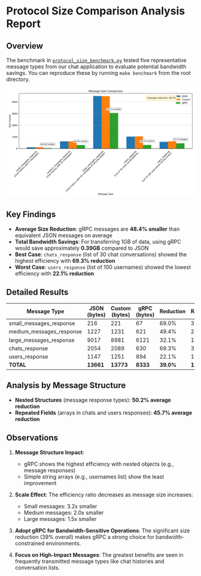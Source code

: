 # Protocol Size Comparison Analysis Report

## Overview

The benchmark in [`protocol_size_benchmark.py`](protocol_size_benchmark.py) tested five representative message types from our chat application to evaluate potential bandwidth savings. You can reproduce these by running `make benchmark` from the root directory.

![image](./results/all_protocols_size_comparison.png)

## Key Findings

- **Average Size Reduction**: gRPC messages are **48.4% smaller** than equivalent JSON messages on average
- **Total Bandwidth Savings**: For transferring 1GB of data, using gRPC would save approximately **0.39GB** compared to JSON
- **Best Case**: `chats_response` (list of 30 chat conversations) showed the highest efficiency with **69.3% reduction**
- **Worst Case**: `users_response` (list of 100 usernames) showed the lowest efficiency with **22.1% reduction**

## Detailed Results

| Message Type             | JSON (bytes) | Custom (bytes) | gRPC (bytes) | Reduction | Ratio    |
| ------------------------ | ------------ | -------------- | ------------ | --------- | -------- |
| small_messages_response  | 216          | 221            | 67           | 69.0%     | 3.2x     |
| medium_messages_response | 1227         | 1231           | 621          | 49.4%     | 2.0x     |
| large_messages_response  | 9017         | 8981           | 6121         | 32.1%     | 1.5x     |
| chats_response           | 2054         | 2089           | 630          | 69.3%     | 3.3x     |
| users_response           | 1147         | 1251           | 894          | 22.1%     | 1.3x     |
| **TOTAL**                | **13661**    | **13773**      | **8333**     | **39.0%** | **1.6x** |

## Analysis by Message Structure

- **Nested Structures** (message response types): **50.2% average reduction**
- **Repeated Fields** (arrays in chats and users responses): **45.7% average reduction**

## Observations

1. **Message Structure Impact**:

   - gRPC shows the highest efficiency with nested objects (e.g., message responses)
   - Simple string arrays (e.g., usernames list) show the least improvement

2. **Scale Effect**: The efficiency ratio decreases as message size increases:

   - Small messages: 3.2x smaller
   - Medium messages: 2.0x smaller
   - Large messages: 1.5x smaller

3. **Adopt gRPC for Bandwidth-Sensitive Operations**: The significant size reduction (39% overall) makes gRPC a strong choice for bandwidth-constrained environments.

4. **Focus on High-Impact Messages**: The greatest benefits are seen in frequently transmitted message types like chat histories and conversation lists.
